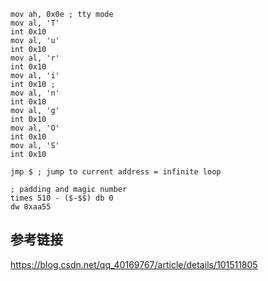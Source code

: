 ```
mov ah, 0x0e ; tty mode
mov al, 'T'
int 0x10
mov al, 'u'
int 0x10
mov al, 'r'
int 0x10
mov al, 'i'
int 0x10 ;
mov al, 'n'
int 0x10
mov al, 'g'
int 0x10
mov al, 'O'
int 0x10
mov al, 'S'
int 0x10

jmp $ ; jump to current address = infinite loop

; padding and magic number
times 510 - ($-$$) db 0
dw 0xaa55 
```
 ## 参考链接
 
 https://blog.csdn.net/qq_40169767/article/details/101511805
